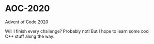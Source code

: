 # AOC-2020
Advent of Code 2020

Will I finish every challenge? Probably not! But I hope to learn some cool C++ stuff along the way.
